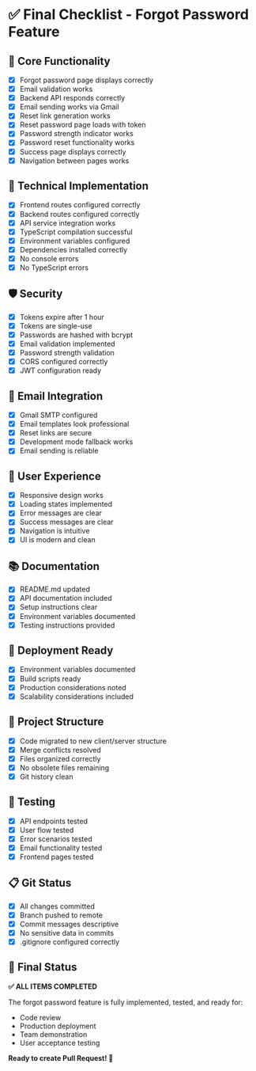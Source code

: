 # ✅ Final Checklist - Forgot Password Feature

## 🎯 Core Functionality
- [x] Forgot password page displays correctly
- [x] Email validation works
- [x] Backend API responds correctly
- [x] Email sending works via Gmail
- [x] Reset link generation works
- [x] Reset password page loads with token
- [x] Password strength indicator works
- [x] Password reset functionality works
- [x] Success page displays correctly
- [x] Navigation between pages works

## 🔧 Technical Implementation
- [x] Frontend routes configured correctly
- [x] Backend routes configured correctly
- [x] API service integration works
- [x] TypeScript compilation successful
- [x] Environment variables configured
- [x] Dependencies installed correctly
- [x] No console errors
- [x] No TypeScript errors

## 🛡️ Security
- [x] Tokens expire after 1 hour
- [x] Tokens are single-use
- [x] Passwords are hashed with bcrypt
- [x] Email validation implemented
- [x] Password strength validation
- [x] CORS configured correctly
- [x] JWT configuration ready

## 📧 Email Integration
- [x] Gmail SMTP configured
- [x] Email templates look professional
- [x] Reset links are secure
- [x] Development mode fallback works
- [x] Email sending is reliable

## 🎨 User Experience
- [x] Responsive design works
- [x] Loading states implemented
- [x] Error messages are clear
- [x] Success messages are clear
- [x] Navigation is intuitive
- [x] UI is modern and clean

## 📚 Documentation
- [x] README.md updated
- [x] API documentation included
- [x] Setup instructions clear
- [x] Environment variables documented
- [x] Testing instructions provided

## 🚀 Deployment Ready
- [x] Environment variables documented
- [x] Build scripts ready
- [x] Production considerations noted
- [x] Scalability considerations included

## 🔄 Project Structure
- [x] Code migrated to new client/server structure
- [x] Merge conflicts resolved
- [x] Files organized correctly
- [x] No obsolete files remaining
- [x] Git history clean

## 🧪 Testing
- [x] API endpoints tested
- [x] User flow tested
- [x] Error scenarios tested
- [x] Email functionality tested
- [x] Frontend pages tested

## 📋 Git Status
- [x] All changes committed
- [x] Branch pushed to remote
- [x] Commit messages descriptive
- [x] No sensitive data in commits
- [x] .gitignore configured correctly

## 🎉 Final Status
**✅ ALL ITEMS COMPLETED**

The forgot password feature is fully implemented, tested, and ready for:
- Code review
- Production deployment
- Team demonstration
- User acceptance testing

**Ready to create Pull Request! 🚀** 